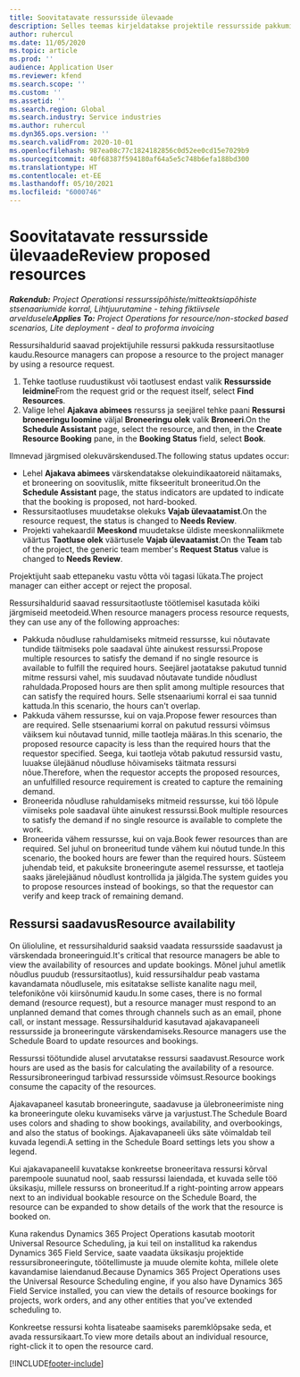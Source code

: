 ```yaml
---
title: Soovitatavate ressursside ülevaade
description: Selles teemas kirjeldatakse projektile ressursside pakkumist.
author: ruhercul
ms.date: 11/05/2020
ms.topic: article
ms.prod: ''
audience: Application User
ms.reviewer: kfend
ms.search.scope: ''
ms.custom: ''
ms.assetid: ''
ms.search.region: Global
ms.search.industry: Service industries
ms.author: ruhercul
ms.dyn365.ops.version: ''
ms.search.validFrom: 2020-10-01
ms.openlocfilehash: 987ea08c77c1824182856c0d52ee0cd15e7029b9
ms.sourcegitcommit: 40f68387f594180af64a5e5c748b6efa188bd300
ms.translationtype: HT
ms.contentlocale: et-EE
ms.lasthandoff: 05/10/2021
ms.locfileid: "6000746"
---
```

# <a name="review-proposed-resources"></a><span data-ttu-id="11b75-103">Soovitatavate ressursside ülevaade</span><span class="sxs-lookup"><span data-stu-id="11b75-103">Review proposed resources</span></span>

<span data-ttu-id="11b75-104">_**Rakendub:** Project Operationsi ressurssipõhiste/mitteaktsiapõhiste stsenaariumide korral,  Lihtjuurutamine - tehing fiktiivsele arveldusele_</span><span class="sxs-lookup"><span data-stu-id="11b75-104">_**Applies To:** Project Operations for resource/non-stocked based scenarios, Lite deployment - deal to proforma invoicing_</span></span>

<span data-ttu-id="11b75-105">Ressursihaldurid saavad projektijuhile ressursi pakkuda ressursitaotluse kaudu.</span><span class="sxs-lookup"><span data-stu-id="11b75-105">Resource managers can propose a resource to the project manager by using a resource request.</span></span>

1. <span data-ttu-id="11b75-106">Tehke taotluse ruudustikust või taotlusest endast valik **Ressursside leidmine**</span><span class="sxs-lookup"><span data-stu-id="11b75-106">From the request grid or the request itself, select **Find Resources**.</span></span>
2. <span data-ttu-id="11b75-107">Valige lehel **Ajakava abimees** ressurss ja seejärel tehke paani **Ressursi broneeringu loomine** väljal **Broneeringu olek** valik **Broneeri**.</span><span class="sxs-lookup"><span data-stu-id="11b75-107">On the **Schedule Assistant** page, select the resource, and then, in the **Create Resource Booking** pane, in the **Booking Status** field, select **Book**.</span></span>

<span data-ttu-id="11b75-108">Ilmnevad järgmised olekuvärskendused.</span><span class="sxs-lookup"><span data-stu-id="11b75-108">The following status updates occur:</span></span>

- <span data-ttu-id="11b75-109">Lehel **Ajakava abimees** värskendatakse olekuindikaatoreid näitamaks, et broneering on soovituslik, mitte fikseeritult broneeritud.</span><span class="sxs-lookup"><span data-stu-id="11b75-109">On the **Schedule Assistant** page, the status indicators are updated to indicate that the booking is proposed, not hard-booked.</span></span>
- <span data-ttu-id="11b75-110">Ressursitaotluses muudetakse olekuks **Vajab ülevaatamist**.</span><span class="sxs-lookup"><span data-stu-id="11b75-110">On the resource request, the status is changed to **Needs Review**.</span></span>
- <span data-ttu-id="11b75-111">Projekti vahekaardil **Meeskond** muudetakse üldiste meeskonnaliikmete väärtus **Taotluse olek** väärtusele **Vajab ülevaatamist**.</span><span class="sxs-lookup"><span data-stu-id="11b75-111">On the **Team** tab of the project, the generic team member's **Request Status** value is changed to **Needs Review**.</span></span>

<span data-ttu-id="11b75-112">Projektijuht saab ettepaneku vastu võtta või tagasi lükata.</span><span class="sxs-lookup"><span data-stu-id="11b75-112">The project manager can either accept or reject the proposal.</span></span>

<span data-ttu-id="11b75-113">Ressursihaldurid saavad ressursitaotluste töötlemisel kasutada kõiki järgmiseid meetodeid.</span><span class="sxs-lookup"><span data-stu-id="11b75-113">When resource managers process resource requests, they can use any of the following approaches:</span></span>

- <span data-ttu-id="11b75-114">Pakkuda nõudluse rahuldamiseks mitmeid ressursse, kui nõutavate tundide täitmiseks pole saadaval ühte ainukest ressurssi.</span><span class="sxs-lookup"><span data-stu-id="11b75-114">Propose multiple resources to satisfy the demand if no single resource is available to fulfill the required hours.</span></span> <span data-ttu-id="11b75-115">Seejärel jaotatakse pakutud tunnid mitme ressursi vahel, mis suudavad nõutavate tundide nõudlust rahuldada.</span><span class="sxs-lookup"><span data-stu-id="11b75-115">Proposed hours are then split among multiple resources that can satisfy the required hours.</span></span> <span data-ttu-id="11b75-116">Selle stsenaariumi korral ei saa tunnid kattuda.</span><span class="sxs-lookup"><span data-stu-id="11b75-116">In this scenario, the hours can't overlap.</span></span>
- <span data-ttu-id="11b75-117">Pakkuda vähem ressursse, kui on vaja.</span><span class="sxs-lookup"><span data-stu-id="11b75-117">Propose fewer resources than are required.</span></span> <span data-ttu-id="11b75-118">Selle stsenaariumi korral on pakutud ressursi võimsus väiksem kui nõutavad tunnid, mille taotleja määras.</span><span class="sxs-lookup"><span data-stu-id="11b75-118">In this scenario, the proposed resource capacity is less than the required hours that the requestor specified.</span></span> <span data-ttu-id="11b75-119">Seega, kui taotleja võtab pakutud ressursid vastu, luuakse ülejäänud nõudluse hõivamiseks täitmata ressursi nõue.</span><span class="sxs-lookup"><span data-stu-id="11b75-119">Therefore, when the requestor accepts the proposed resources, an unfulfilled resource requirement is created to capture the remaining demand.</span></span>
- <span data-ttu-id="11b75-120">Broneerida nõudluse rahuldamiseks mitmeid ressursse, kui töö lõpule viimiseks pole saadaval ühte ainukest ressurssi.</span><span class="sxs-lookup"><span data-stu-id="11b75-120">Book multiple resources to satisfy the demand if no single resource is available to complete the work.</span></span>
- <span data-ttu-id="11b75-121">Broneerida vähem ressursse, kui on vaja.</span><span class="sxs-lookup"><span data-stu-id="11b75-121">Book fewer resources than are required.</span></span> <span data-ttu-id="11b75-122">Sel juhul on broneeritud tunde vähem kui nõutud tunde.</span><span class="sxs-lookup"><span data-stu-id="11b75-122">In this scenario, the booked hours are fewer than the required hours.</span></span> <span data-ttu-id="11b75-123">Süsteem juhendab teid, et pakuksite broneeringute asemel ressursse, et taotleja saaks järelejäänud nõudlust kontrollida ja jälgida.</span><span class="sxs-lookup"><span data-stu-id="11b75-123">The system guides you to propose resources instead of bookings, so that the requestor can verify and keep track of remaining demand.</span></span>

## <a name="resource-availability"></a><span data-ttu-id="11b75-124">Ressursi saadavus</span><span class="sxs-lookup"><span data-stu-id="11b75-124">Resource availability</span></span>

<span data-ttu-id="11b75-125">On ülioluline, et ressursihaldurid saaksid vaadata ressursside saadavust ja värskendada broneeringuid.</span><span class="sxs-lookup"><span data-stu-id="11b75-125">It's critical that resource managers be able to view the availability of resources and update bookings.</span></span> <span data-ttu-id="11b75-126">Mõnel juhul ametlik nõudlus puudub (ressursitaotlus), kuid ressursihaldur peab vastama kavandamata nõudlusele, mis esitatakse selliste kanalite nagu meil, telefonikõne või kiirsõnumid kaudu.</span><span class="sxs-lookup"><span data-stu-id="11b75-126">In some cases, there is no formal demand (resource request), but a resource manager must respond to an unplanned demand that comes through channels such as an email, phone call, or instant message.</span></span> <span data-ttu-id="11b75-127">Ressursihaldurid kasutavad ajakavapaneeli ressursside ja broneeringute värskendamiseks.</span><span class="sxs-lookup"><span data-stu-id="11b75-127">Resource managers use the Schedule Board to update resources and bookings.</span></span>

<span data-ttu-id="11b75-128">Ressurssi töötundide alusel arvutatakse ressursi saadavust.</span><span class="sxs-lookup"><span data-stu-id="11b75-128">Resource work hours are used as the basis for calculating the availability of a resource.</span></span> <span data-ttu-id="11b75-129">Ressursibroneeringud tarbivad ressursside võimsust.</span><span class="sxs-lookup"><span data-stu-id="11b75-129">Resource bookings consume the capacity of the resources.</span></span>

<span data-ttu-id="11b75-130">Ajakavapaneel kasutab broneeringute, saadavuse ja ülebroneerimiste ning ka broneeringute oleku kuvamiseks värve ja varjustust.</span><span class="sxs-lookup"><span data-stu-id="11b75-130">The Schedule Board uses colors and shading to show bookings, availability, and overbookings, and also the status of bookings.</span></span> <span data-ttu-id="11b75-131">Ajakavapaneeli üks säte võimaldab teil kuvada legendi.</span><span class="sxs-lookup"><span data-stu-id="11b75-131">A setting in the Schedule Board settings lets you show a legend.</span></span>

<span data-ttu-id="11b75-132">Kui ajakavapaneelil kuvatakse konkreetse broneeritava ressursi kõrval parempoole suunatud nool, saab ressurssi laiendada, et kuvada selle töö üksikasju, millele ressurss on broneeritud.</span><span class="sxs-lookup"><span data-stu-id="11b75-132">If a right-pointing arrow appears next to an individual bookable resource on the Schedule Board, the resource can be expanded to show details of the work that the resource is booked on.</span></span>

<span data-ttu-id="11b75-133">Kuna rakendus Dynamics 365 Project Operations kasutab mootorit Universal Resource Scheduling, ja kui teil on installitud ka rakendus Dynamics 365 Field Service, saate vaadata üksikasju projektide ressursibroneeringute, töötellimuste ja muude olemite kohta, millele olete kavandamise laiendanud.</span><span class="sxs-lookup"><span data-stu-id="11b75-133">Because Dynamics 365 Project Operations uses the Universal Resource Scheduling engine, if you also have Dynamics 365 Field Service installed, you can view the details of resource bookings for projects, work orders, and any other entities that you've extended scheduling to.</span></span>

<span data-ttu-id="11b75-134">Konkreetse ressursi kohta lisateabe saamiseks paremklõpsake seda, et avada ressursikaart.</span><span class="sxs-lookup"><span data-stu-id="11b75-134">To view more details about an individual resource, right-click it to open the resource card.</span></span>



[!INCLUDE[footer-include](../includes/footer-banner.md)]